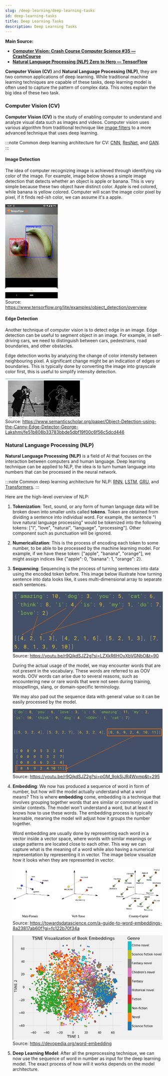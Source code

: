 ```yaml
---
slug: /deep-learning/deep-learning-tasks
id: deep-learning-tasks
title: Deep Learning Tasks
description: Deep Learning Tasks
---
```


**Main Source:**

- **[Computer Vision: Crash Course Computer Science #35 — CrashCourse](https://youtu.be/-4E2-0sxVUM?si=esiowhAGazbKCE69)**
- **[Natural Language Processing (NLP) Zero to Hero — TensorFlow](https://youtube.com/playlist?list=PLQY2H8rRoyvzDbLUZkbudP-MFQZwNmU4S&si=OiQ5WW7RD5bJ0UZ8)**

**Computer Vision (CV)** and **Natural Language Processing (NLP)**, they are two common applications of deep learning. While traditional machine learning techniques are capable of these tasks, deep learning model is often used to capture the pattern of complex data. This notes explain the big idea of these two task.

### Computer Vision (CV)

**Computer Vision (CV)** is the study of enabling computer to understand and analyze visual data such as images and videos. Computer vision uses various algorithm from traditional technique like [image filters](/computer-graphics/signal-processing#image-filters) to a more advanced technique that uses deep learning.

:::note
Common deep learning architecture for CV: [CNN](/deep-learning/cnn), [ResNet](/deep-learning/resnet), and [GAN](/deep-learning/gan).
:::

#### Image Detection

The idea of computer recognizing image is achieved through identifying via color of the image. For example, image below shows a simple image detection that detects whether an object is apple or banana. This is very simple because these two object have distinct color. Apple is red colored, while banana is yellow colored. Computer will scan the image color pixel by pixel, if it finds red-ish color, we can assume it's a apple.

![Detecting banana vs apple](./image-detection.jpeg)  
Source: https://www.tensorflow.org/lite/examples/object_detection/overview

#### Edge Detection

Another technique of computer vision is to detect edge in an image. Edge detection can be useful to segment object in an image. For example, in self-driving cars, we need to distinguish between cars, pedestrians, road boundaries, and other obstacles.

Edge detection works by analyzing the change of color intensity between neighbouring pixel. A significant change might be an indication of edges or boundaries. This is typically done by converting the image into grayscale color first, this is useful to simplify intensity detection.

![Edge detection of a person](./edge-detection.png)  
Source: https://www.semanticscholar.org/paper/Object-Detection-using-the-Canny-Edge-Detector-George-Lakshmi/fe51b808b33783bbde5dbf19f00c6f56c5dcd446

### Natural Language Processing (NLP)

**Natural Language Processing (NLP)** is a field of AI that focuses on the interaction between computers and human language. Deep learning technique can be applied to NLP, the idea is to turn human language into numbers that can be processed in the neural network.

:::note
Common deep learning architecture for NLP: [RNN](/deep-learning/rnn), [LSTM](/deep-learning/lstm), [GRU](/deep-learning/gru), and [Transformers](/deep-learning/transformers/transformers-architecture).
:::

Here are the high-level overview of NLP:

1. **Tokenization**: Text, sound, or any form of human language data will be broken down into smaller units called **tokens**. Token are obtained from dividing a sentence into individual word. For example, the sentence "I love natural language processing" would be tokenized into the following tokens: ["I", "love", "natural", "language", "processing"]. Other component such as punctuation will be ignored.

2. **Numericalization**: This is the process of encoding each token to some number, to be able to be processed by the machine learning model. For example, if we have these token: ["apple", "banana", "orange"], we might assign indices like \{"apple": 0, "banana": 1, "orange": 2\}.

3. **Sequencing**: Sequencing is the process of turning sentences into data using the encoded token before. This image below illustrate how turning sentence into data looks like, it uses multi-dimensional array to separate each sentences.

   ![Example of sequencing](./sequencing.png)  
   Source: https://youtu.be/r9QjkdSJZ2g?si=LZXkR6HOyXbVGNbO&t=90

   During the actual usage of the model, we may encounter words that are not present in the vocabulary. These words are referred to as OOV words. OOV words can arise due to several reasons, such as encountering new or rare words that were not seen during training, misspellings, slang, or domain-specific terminology.

   We may also pad out the sequence data with general value so it can be easily processed by the model.

   ![Padding zero to each sequence](./sequnce-pad.png)  
   Source: https://youtu.be/r9QjkdSJZ2g?si=pGM_9okSjJR4Wxmp&t=295

4. **Embedding**: We now has produced a sequence of word in form of number, but how will the model actually understand what a word means? This is where **embedding** come, embedding is a technique that involves grouping together words that are similar or commonly used in similar contexts. The model won't understand a word, but at least it knows how to use these words. The embedding process is typically learnable, meaning the model will adjust how it groups the number together.

   Word embedding are usually done by representing each word in a vector inside a vector space, where words with similar meanings or usage patterns are located close to each other. This way we can capture what is the meaning of a word while also having a numerical representation by representing it in vector. The image below visualize how it looks when they are represented in vector.

   ![Word embedding example](./word-embedding.png)  
   Source: https://towardsdatascience.com/a-guide-to-word-embeddings-8a23817ab60f?gi=fc122b70f34a

   ![Big set of word embedding](./word-embedding-2.png)  
   Source: https://devopedia.org/word-embedding

5. **Deep Learning Model**: After all the preprocessing technique, we can now use the sequence of word in number as input for the deep learning model. The exact process of how will it works depends on the model architecture.
